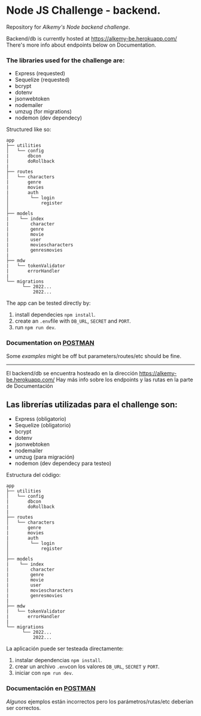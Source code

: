# Node JS Challenge - backend.

Repository for _Alkemy's Node backend challenge_.

Backend/db is currently hosted at https://alkemy-be.herokuapp.com/
There's more info about endpoints below on Documentation.

### The libraries used for the challenge are:

- Express (requested)
- Sequelize (requested)
- bcrypt
- dotenv
- jsonwebtoken
- nodemailer
- umzug (for migrations)
- nodemon (dev dependecy)

Structured like so:

```
app
├── utilities
│   └── config
|       dbcon
|       doRollback
|
├── routes
│   └── characters
|       genre
|       movies
|       auth
│        └── login
│            register
│
├── models
|    └── index
|        character
|        genre
|        movie
|        user
|        moviescharacters
|        genresmovies
|
├── mdw
|   └── tokenValidator
|       errorHandler
|
└── migrations
      └── 2022...
          2022...
```

The app can be tested directly by:

1. install dependecies `npm install`.
2. create an `.env`file with `DB_URL`, `SECRET` and `PORT`.
3. run `npm run dev`.

### Documentation on [POSTMAN](https://documenter.getpostman.com/view/22824785/VUjTmPey)

Some _examples_ might be off but parameters/routes/etc should be fine.

---

El backend/db se encuentra hosteado en la dirección https://alkemy-be.herokuapp.com/
Hay más info sobre los endpoints y las rutas en la parte de Documentación

## Las librerías utilizadas para el challenge son:

- Express (obligatorio)
- Sequelize (obligatorio)
- bcrypt
- dotenv
- jsonwebtoken
- nodemailer
- umzug (para migración)
- nodemon (dev dependecy para testeo)

Estructura del código:

```
app
├── utilities
│   └── config
|       dbcon
|       doRollback
|
├── routes
│   └── characters
|       genre
|       movies
|       auth
│        └── login
│            register
│
├── models
|    └── index
|        character
|        genre
|        movie
|        user
|        moviescharacters
|        genresmovies
|
├── mdw
|   └── tokenValidator
|       errorHandler
|
└── migrations
      └── 2022...
          2022...
```

La aplicación puede ser testeada directamente:

1. instalar dependencias `npm install`.
2. crear un archivo `.env`con los valores `DB_URL`, `SECRET` y `PORT`.
3. iniciar con `npm run dev`.

### Documentación en [POSTMAN](https://documenter.getpostman.com/view/22824785/VUjTmPey)

_Algunos_ ejemplos están incorrectos pero los parámetros/rutas/etc deberían ser correctos.
